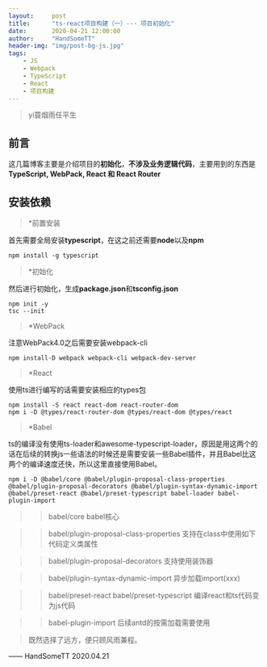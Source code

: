 ```yaml
---
layout:     post
title:      "ts-react项目构建（一）--- 项目初始化"
date:       2020-04-21 12:00:00
author:     "HandSomeTT"
header-img: "img/post-bg-js.jpg"
tags:
    - JS
    - Webpack
    - TypeScript
    - React
    - 项目构建
---
```



>yi蓑烟雨任平生

## 前言
这几篇博客主要是介绍项目的**初始化**，**不涉及业务逻辑代码**，主要用到的东西是**TypeScript, WebPack, React 和 React Router**

## 安装依赖

> *前置安装

首先需要全局安装**typescript**，在这之前还需要**node**以及**npm**

```
npm install -g typescript
```

> *初始化

然后进行初始化，生成**package.json**和**tsconfig.json**

```
npm init -y
tsc --init
```

> *WebPack

注意WebPack4.0之后需要安装webpack-cli

```
npm install-D webpack webpack-cli webpack-dev-server
```

> *React

使用ts进行编写的话需要安装相应的types包

```
npm install -S react react-dom react-router-dom
npm i -D @types/react-router-dom @types/react-dom @types/react
```

> *Babel

ts的编译没有使用ts-loader和awesome-typescript-loader，原因是用这两个的话在后续的转换js一些语法的时候还是需要安装一些Babel插件，并且Babel比这两个的编译速度还快，所以这里直接使用Babel。

```
npm i -D @babel/core @babel/plugin-proposal-class-properties @babel/plugin-proposal-decorators @babel/plugin-syntax-dynamic-import @babel/preset-react @babel/preset-typescript babel-loader babel-plugin-import
```
> 
>> babel/core
babel核心

>> babel/plugin-proposal-class-properties
支持在class中使用如下代码定义类属性

>> babel/plugin-proposal-decorators
支持使用装饰器

>> babel/plugin-syntax-dynamic-import
异步加载import(xxx)

>> babel/preset-react babel/preset-typescript
编译react和ts代码变为js代码

>> babel-plugin-import
后续antd的按需加载需要使用








>既然选择了远方，便只顾风雨兼程。

—— HandSomeTT 2020.04.21
